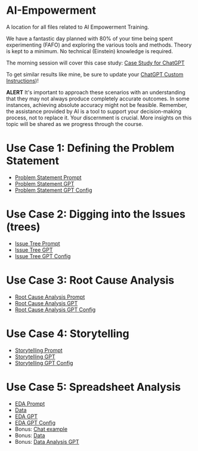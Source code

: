 # AI-Empowerment
A location for all files related to AI Empowerment Training. 

We have a fantastic day planned with 80% of your time being spent experimenting (FAFO) and exploring the various tools and methods. Theory is kept to a minimum. No technical (Einstein) knowledge is required.

The morning session will cover this case study: [Case Study for ChatGPT](https://github.com/amacdonaldai/AI-Empowerment/blob/main/Case%20Study%20for%20ChatGPT.pdf)

To get similar results like mine, be sure to update your [ChatGPT Custom Instructions](https://github.com/amacdonaldai/AI-Empowerment/blob/main/Custom_Instructions.md))!

**ALERT** It's important to approach these scenarios with an understanding that they may not always produce completely accurate outcomes. In some instances, achieving absolute accuracy might not be feasible. Remember, the assistance provided by AI is a tool to support your decision-making process, not to replace it. Your discernment is crucial. More insights on this topic will be shared as we progress through the course.

# Use Case 1: Defining the Problem Statement
- [Problem Statement Prompt](https://github.com/amacdonaldai/AI-Empowerment/blob/main/Problem-Statement-Prompt)
- [Problem Statement GPT](https://chat.openai.com/g/g-tHZOlUaYD-smart-problem-gpt)
- [Problem Statement GPT Config](https://github.com/amacdonaldai/AI-Empowerment/blob/main/problem-statement.md)

# Use Case 2: Digging into the Issues (trees)
- [Issue Tree Prompt](https://github.com/amacdonaldai/AI-Empowerment/blob/main/Issue-Tree-Prompt.md)
- [Issue Tree GPT](https://chat.openai.com/g/g-fwNcQyMK0-issue-tree-gpt)
- [Issue Tree GPT Config](https://github.com/amacdonaldai/AI-Empowerment/blob/main/Issue-Tree-GPT.md)

# Use Case 3: Root Cause Analysis
- [Root Cause Analysis Prompt](https://github.com/amacdonaldai/AI-Empowerment/blob/main/Root-Cause-Analysis-Prompt.md)
- [Root Cause Analysis GPT](https://chat.openai.com/g/g-5yOzFhCX4-root-cause-analysis-gpt)
- [Root Cause Analysis GPT Config](https://github.com/amacdonaldai/AI-Empowerment/blob/main/Root-Cause-Analysis-GPT.md)

# Use Case 4: Storytelling
- [Storytelling Prompt](https://github.com/amacdonaldai/AI-Empowerment/blob/main/Storytelling-Prompt.md)
- [Storytelling GPT](https://chat.openai.com/g/g-tf5gRAXAB-storytelling-gpt)
- [Storytelling GPT Config](https://github.com/amacdonaldai/AI-Empowerment/blob/main/Storytelling-GPT.md)

# Use Case 5: Spreadsheet Analysis
- [EDA Prompt](https://github.com/amacdonaldai/AI-Empowerment/blob/main/EDA-Prompt.md)
- [Data](https://github.com/amacdonaldai/AI-Empowerment/blob/main/Store-Reports.xlsx)
- [EDA GPT](https://chat.openai.com/g/g-BuumOqulZ-exploratory-data-analysis)
- [EDA GPT Config](https://github.com/amacdonaldai/AI-Empowerment/blob/main/EDA-GPT.md)
- Bonus: [Chat example](https://chat.openai.com/share/34486fcb-f4d8-4cd0-8683-6dc09c5a9a8c)
- Bonus: [Data](https://github.com/amacdonaldai/AI-Empowerment/blob/main/Ecommerce-Transactions.csv)
- Bonus: [Data Analysis GPT](https://chat.openai.com/g/g-HMNcP6w7d-data-analysis)
